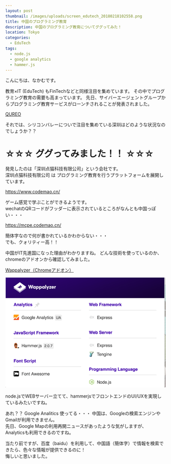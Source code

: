 ```yaml
---
layout: post
thumbnail: /images/uploads/screen_edutech_20180218102558.png
title: 中国のプログラミング教育
description: 中国のプログラミング教育についてググってみた！
location: Tokyo
categories:
  - EduTech
tags:
  - node.js
  - google analytics
  - hammer.js
---
```

こんにちは、なかむです。

教育×IT (EduTech) もFinTechなどと同様注目を集めています。
その中でプログラミング教育の需要も高まっています。
先日、サイバーエージェントグループからプログラミング教育サービスがローンチされることが発表されました。

[QUREO](https://ict-enews.net/2018/02/13qureo/)

それでは、シリコンバレーについで注目を集めている深圳はどのような状況なのでしょうか？？

# ☆☆☆ ググってみました！！ ☆☆☆

発見したのは「深圳点猫科技有限公司」という会社です。  
深圳点猫科技有限公司 は プログラミング教育を行うプラットフォームを展開しています。

<https://www.codemao.cn/>

ゲーム感覚で学ぶことができるようです。  
wechatのQRコードがフッダーに表示されているところがなんとも中国っぽい・・・

<https://mcpe.codemao.cn/>

簡体字なので何が書かれているかわからない・・・  
でも、クォリティー高！！

中国がIT先進国になった理由がわかりますね。
どんな技術を使っているのか、chromeのアドオンから確認してみました。

[Wappalyzer（Chromeアドオン）](https://chrome.google.com/webstore/detail/wappalyzer/gppongmhjkpfnbhagpmjfkannfbllamg?hl=ja) 

![wappayzer](/images/uploads/hk_screen_wappalyzer_20180218104434.png)

node.jsでWEBサーバー立てて、hammerjsでフロントエンドのUI/UXを実現しているみたいですね。

あれ？？ Google Analitics 使ってる・・・
中国は、Googleの検索エンジンやGmailが利用できません。  
先日、Google Mapの利用再開ニュースがあったような気がしますが、Analyticsも利用できるのですね。


当たり前ですが、百度（baidu）を利用して、中国語（簡体字）で情報を検索できたら、色々な情報が提供できるのに！  
悔しいと思いました。
